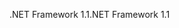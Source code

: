 <span data-ttu-id="7fc0f-101">.NET Framework 1.1</span><span class="sxs-lookup"><span data-stu-id="7fc0f-101">.NET Framework 1.1</span></span>